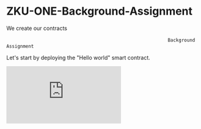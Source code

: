 # ZKU-ONE-Background-Assignment
 We create our contracts


                                                               Background Assignment
Let's start by deploying the "Hello world" smart contract.

![image](https://github.com/Argedik/ZKU-ONE-Background-Assignment/blob/c4133251325a4691cf701fc8774c6b78d3b8164c/images/Background%20Assignment.pdf)
